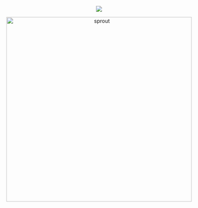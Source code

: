 <p align="center">
    <a href="https://hits.seeyoufarm.com"><img src="https://hits.seeyoufarm.com/api/count/incr/badge.svg?url=https%3A%2F%2Fgithub.com%2FAroSzef%2FREADME.md&count_bg=%23FF5656&title_bg=%23555555&icon=mercedes.svg&icon_color=%23FF6262&title=views&edge_flat=false"/></a>
<p align="center">
    <img width="500" src="https://files.catbox.moe/oeyotd.gif" alt="sprout">

